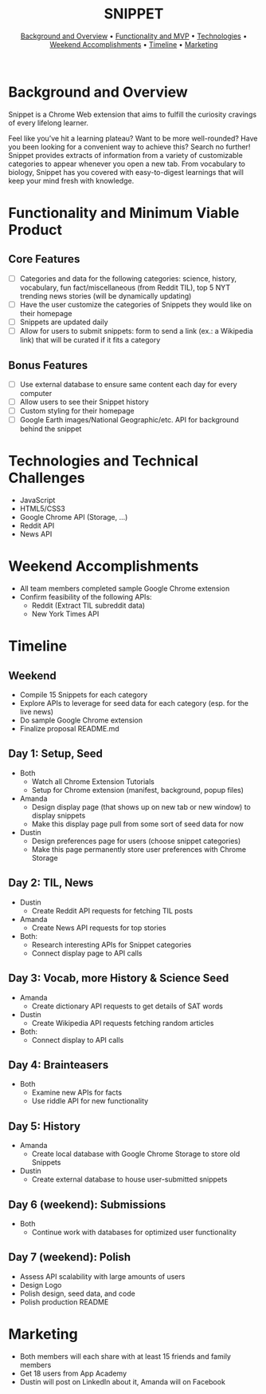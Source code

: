 <!-- <p align="center"><img src="./assets/images/perceptionlogo.png" width=350px/></p> -->

<h1 align="center">SNIPPET</h1>

<!-- <h2 align="center">
  <a href="https://aguamenti.github.io/Perception/">Click to Play!</a>
</h2> -->

<p align="center">
  <a href="#background-and-overview">Background and Overview</a> •
  <a href="#functionality-and-minimum-viable-product">Functionality and MVP</a> •
  <a href="#technologies-and-technical-challenges">Technologies</a> •
  <a href="#weekend-accomplishments">Weekend Accomplishments</a> •
  <a href="#timeline">Timeline</a> •
  <a href="#marketing">Marketing</a>
</p>
<br>

<!-- <p align="center"><img src="./assets/images/shortanimationdemo.gif" width=700px/></p> -->

# Background and Overview
Snippet is a Chrome Web extension that aims to fulfill the curiosity cravings of every lifelong learner.  

Feel like you’ve hit a learning plateau? Want to be more well-rounded? Have you been looking for a convenient way to achieve this? Search no further! Snippet provides extracts of information from a variety of customizable categories to appear whenever you open a new tab. From vocabulary to biology, Snippet has you covered with easy-to-digest learnings that will keep your mind fresh with knowledge.

# Functionality and Minimum Viable Product

## Core Features
- [ ] Categories and data for the following categories: science, history, vocabulary, fun fact/miscellaneous (from Reddit TIL), top 5 NYT trending news stories (will be dynamically updating)
- [ ] Have the user customize the categories of Snippets they would like on their homepage
- [ ] Snippets are updated daily
- [ ] Allow for users to submit snippets: form to send a link (ex.: a Wikipedia link) that will be curated if it fits a category

## Bonus Features
- [ ] Use external database to ensure same content each day for every computer
- [ ] Allow users to see their Snippet history
- [ ] Custom styling for their homepage
- [ ] Google Earth images/National Geographic/etc. API for background behind the snippet

# Technologies and Technical Challenges
- JavaScript
- HTML5/CSS3
- Google Chrome API (Storage, ...)
- Reddit API
- News API

# Weekend Accomplishments
- All team members completed sample Google Chrome extension
- Confirm feasibility of the following APIs:
  - Reddit (Extract TIL subreddit data)
  - New York Times API

# Timeline

## Weekend
- Compile 15 Snippets for each category
- Explore APIs to leverage for seed data for each category (esp. for the live news)
- Do sample Google Chrome extension
- Finalize proposal README.md

## Day 1: Setup, Seed
- Both
   - Watch all Chrome Extension Tutorials
   - Setup for Chrome extension (manifest, background, popup files)
- Amanda
  - Design display page (that shows up on new tab or new window) to display snippets
  - Make this display page pull from some sort of seed data for now
- Dustin
  - Design preferences page for users (choose snippet categories)
  - Make this page permanently store user preferences with Chrome Storage


## Day 2: TIL, News
- Dustin
  - Create Reddit API requests for fetching TIL posts
- Amanda
  - Create News API requests for top stories
- Both:
  - Research interesting APIs for Snippet categories
  - Connect display page to API calls

## Day 3: Vocab, more History & Science Seed
- Amanda
  - Create dictionary API requests to get details of SAT words
- Dustin
  - Create Wikipedia API requests fetching random articles
- Both:
  - Connect display to API calls

## Day 4: Brainteasers
- Both
  - Examine new APIs for facts
  - Use riddle API for new functionality

## Day 5: History
- Amanda
  - Create local database with Google Chrome Storage to store old Snippets
- Dustin
  - Create external database to house user-submitted snippets

## Day 6 (weekend): Submissions
- Both
  - Continue work with databases for optimized user functionality

## Day 7 (weekend): Polish
- Assess API scalability with large amounts of users
- Design Logo
- Polish design, seed data, and code
- Polish production README

# Marketing
- Both members will each share with at least 15 friends and family members
- Get 18 users from App Academy
- Dustin will post on LinkedIn about it, Amanda will on Facebook
